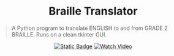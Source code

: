 <h1 align="center">Braille Translator</h1>

> A Python program to translate ENGLISH to and from GRADE 2 BRAILLE. Runs on a clean tkinter GUI.

<div align="center">

[![Static Badge](https://img.shields.io/badge/Report-Read-blue?logo=readthedocs&logoColor=blue)](https://raw.githubusercontent.com/rafaelsutiono/braille-translator/main/Project_Report.pdf?raw=true)
[![Watch Video](https://img.shields.io/badge/Watch%20Demo-MP4-red?logo=video)](https://raw.githubusercontent.com/rafaelsutiono/braille-translator/main/democomptech.mp4?raw=true)

</div>
<br/>
